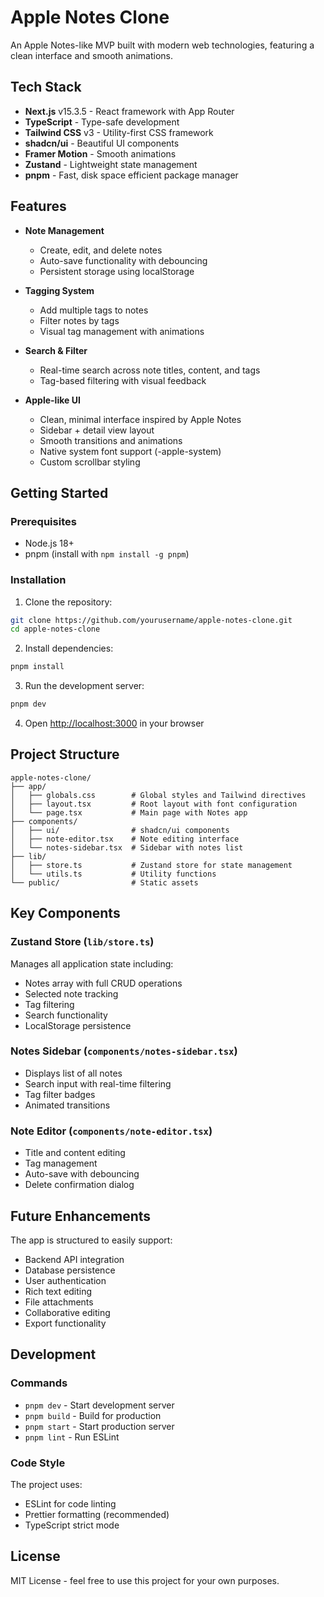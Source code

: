 # Apple Notes Clone

An Apple Notes-like MVP built with modern web technologies, featuring a clean interface and smooth animations.

## Tech Stack

- **Next.js** v15.3.5 - React framework with App Router
- **TypeScript** - Type-safe development
- **Tailwind CSS** v3 - Utility-first CSS framework
- **shadcn/ui** - Beautiful UI components
- **Framer Motion** - Smooth animations
- **Zustand** - Lightweight state management
- **pnpm** - Fast, disk space efficient package manager

## Features

- **Note Management**
  - Create, edit, and delete notes
  - Auto-save functionality with debouncing
  - Persistent storage using localStorage

- **Tagging System**
  - Add multiple tags to notes
  - Filter notes by tags
  - Visual tag management with animations

- **Search & Filter**
  - Real-time search across note titles, content, and tags
  - Tag-based filtering with visual feedback

- **Apple-like UI**
  - Clean, minimal interface inspired by Apple Notes
  - Sidebar + detail view layout
  - Smooth transitions and animations
  - Native system font support (-apple-system)
  - Custom scrollbar styling

## Getting Started

### Prerequisites

- Node.js 18+ 
- pnpm (install with `npm install -g pnpm`)

### Installation

1. Clone the repository:
```bash
git clone https://github.com/yourusername/apple-notes-clone.git
cd apple-notes-clone
```

2. Install dependencies:
```bash
pnpm install
```

3. Run the development server:
```bash
pnpm dev
```

4. Open [http://localhost:3000](http://localhost:3000) in your browser

## Project Structure

```
apple-notes-clone/
├── app/
│   ├── globals.css        # Global styles and Tailwind directives
│   ├── layout.tsx         # Root layout with font configuration
│   └── page.tsx           # Main page with Notes app
├── components/
│   ├── ui/                # shadcn/ui components
│   ├── note-editor.tsx    # Note editing interface
│   └── notes-sidebar.tsx  # Sidebar with notes list
├── lib/
│   ├── store.ts           # Zustand store for state management
│   └── utils.ts           # Utility functions
└── public/                # Static assets
```

## Key Components

### Zustand Store (`lib/store.ts`)
Manages all application state including:
- Notes array with full CRUD operations
- Selected note tracking
- Tag filtering
- Search functionality
- LocalStorage persistence

### Notes Sidebar (`components/notes-sidebar.tsx`)
- Displays list of all notes
- Search input with real-time filtering
- Tag filter badges
- Animated transitions

### Note Editor (`components/note-editor.tsx`)
- Title and content editing
- Tag management
- Auto-save with debouncing
- Delete confirmation dialog

## Future Enhancements

The app is structured to easily support:
- Backend API integration
- Database persistence
- User authentication
- Rich text editing
- File attachments
- Collaborative editing
- Export functionality

## Development

### Commands

- `pnpm dev` - Start development server
- `pnpm build` - Build for production
- `pnpm start` - Start production server
- `pnpm lint` - Run ESLint

### Code Style

The project uses:
- ESLint for code linting
- Prettier formatting (recommended)
- TypeScript strict mode

## License

MIT License - feel free to use this project for your own purposes.
